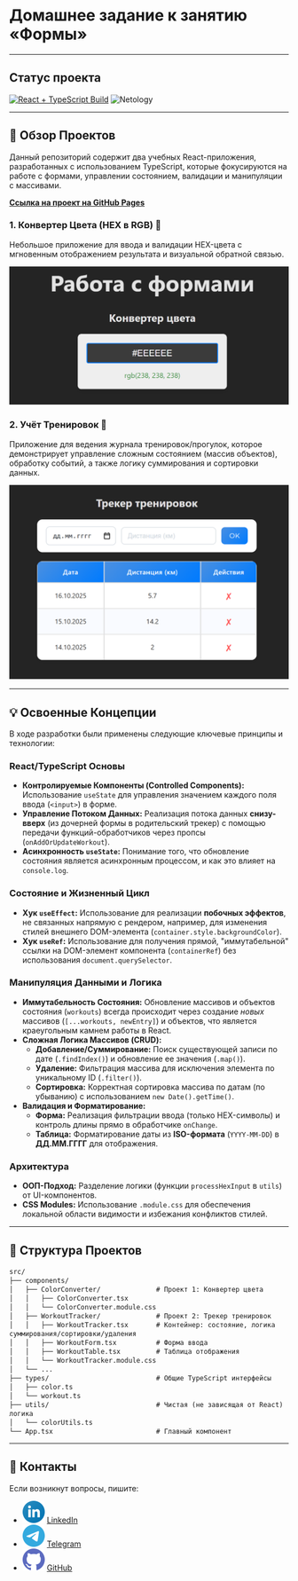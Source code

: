 # Домашнее задание к занятию «Формы»

---

## Статус проекта

[![React + TypeScript Build](https://github.com/dm-morozov/netology_68_react-forms/actions/workflows/web.yaml/badge.svg)](https://github.com/dm-morozov/netology_68_react-forms/actions/workflows/web.yaml)
![Netology](https://img.shields.io/badge/React-TypeScript-blue)

---

## 🎯 Обзор Проектов

Данный репозиторий содержит два учебных React-приложения, разработанных с использованием TypeScript, которые фокусируются на работе с формами, управлении состоянием, валидации и манипуляции с массивами.

[**Ссылка на проект на GitHub Pages**](https://dm-morozov.github.io/netology_68_react-forms/)

### 1\. Конвертер Цвета (HEX в RGB) 🎨

Небольшое приложение для ввода и валидации HEX-цвета с мгновенным отображением результата и визуальной обратной связью.

![Конвертер Цвета](./img_readme.md/color-converter.png)

### 2\. Учёт Тренировок 💪

Приложение для ведения журнала тренировок/прогулок, которое демонстрирует управление сложным состоянием (массив объектов), обработку событий, а также логику суммирования и сортировки данных.

![Учёт Тренировок](./img_readme.md/exercise-tracker.png)

---

## 💡 Освоенные Концепции

В ходе разработки были применены следующие ключевые принципы и технологии:

### React/TypeScript Основы

- **Контролируемые Компоненты (Controlled Components):** Использование `useState` для управления значением каждого поля ввода (`<input>`) в форме.
- **Управление Потоком Данных:** Реализация потока данных **снизу-вверх** (из дочерней формы в родительский трекер) с помощью передачи функций-обработчиков через пропсы (`onAddOrUpdateWorkout`).
- **Асинхронность `useState`:** Понимание того, что обновление состояния является асинхронным процессом, и как это влияет на `console.log`.

### Состояние и Жизненный Цикл

- **Хук `useEffect`:** Использование для реализации **побочных эффектов**, не связанных напрямую с рендером, например, для изменения стилей внешнего DOM-элемента (`container.style.backgroundColor`).
- **Хук `useRef`:** Использование для получения прямой, "иммутабельной" ссылки на DOM-элемент компонента (`containerRef`) без использования `document.querySelector`.

### Манипуляция Данными и Логика

- **Иммутабельность Состояния:** Обновление массивов и объектов состояния (`workouts`) всегда происходит через создание _новых_ массивов (`[...workouts, newEntry]`) и объектов, что является краеугольным камнем работы в React.
- **Сложная Логика Массивов (CRUD):**
  - **Добавление/Суммирование:** Поиск существующей записи по дате (`.findIndex()`) и обновление ее значения (`.map()`).
  - **Удаление:** Фильтрация массива для исключения элемента по уникальному ID (`.filter()`).
  - **Сортировка:** Корректная сортировка массива по датам (по убыванию) с использованием `new Date().getTime()`.
- **Валидация и Форматирование:**
  - **Форма:** Реализация фильтрации ввода (только HEX-символы) и контроль длины прямо в обработчике `onChange`.
  - **Таблица:** Форматирование даты из **ISO-формата** (`YYYY-MM-DD`) в **ДД.ММ.ГГГГ** для отображения.

### Архитектура

- **ООП-Подход:** Разделение логики (функции `processHexInput` в `utils`) от UI-компонентов.
- **CSS Modules:** Использование `.module.css` для обеспечения локальной области видимости и избежания конфликтов стилей.

---

## 🧩 Структура Проектов

```
src/
├── components/
│   ├── ColorConverter/              # Проект 1: Конвертер цвета
│   │   ├── ColorConverter.tsx
│   │   └── ColorConverter.module.css
│   ├── WorkoutTracker/              # Проект 2: Трекер тренировок
│   │   ├── WorkoutTracker.tsx       # Контейнер: состояние, логика суммирования/сортировки/удаления
│   │   ├── WorkoutForm.tsx          # Форма ввода
│   │   ├── WorkoutTable.tsx         # Таблица отображения
│   │   └── WorkoutTracker.module.css
│   └── ...
├── types/                           # Общие TypeScript интерфейсы
│   ├── color.ts
│   └── workout.ts
├── utils/                           # Чистая (не зависящая от React) логика
│   └── colorUtils.ts
└── App.tsx                          # Главный компонент
```

---

## 📧 Контакты

Если возникнут вопросы, пишите:

- ![LinkedIn](./svg/linkedin-icon.svg) [LinkedIn](https://www.linkedin.com/in/dm-morozov/)
- ![Telegram](./svg/telegram.svg) [Telegram](https://t.me/dem2014)
- ![GitHub](./svg/github-icon.svg) [GitHub](https://github.com/dm-morozov/)

